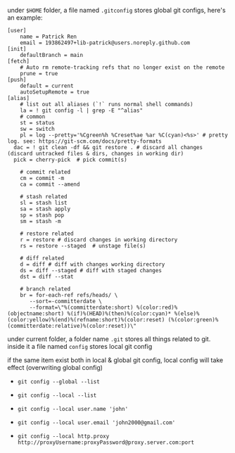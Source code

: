 under `$HOME` folder, a file named `.gitconfig` stores global git configs, here's an example:

```git
[user]
	name = Patrick Ren
	email = 193862497+lib-patrick@users.noreply.github.com
[init]
	defaultBranch = main
[fetch]
	# Auto rm remote-tracking refs that no longer exist on the remote
	prune = true
[push]
	default = current
	autoSetupRemote = true
[alias]
	# list out all aliases (`!` runs normal shell commands)
	la = ! git config -l | grep -E "^alias"
	# common
	st = status
  	sw = switch
	pl = log --pretty='%Cgreen%h %Creset%ae %ar %C(cyan)<%s>' # pretty log. see: https://git-scm.com/docs/pretty-formats
  dac = ! git clean -df && git restore . # discard all changes (discard untracked files & dirs, changes in working dir)
  pick = cherry-pick  # pick commit(s)

	# commit related
	cm = commit -m
	ca = commit --amend

	# stash related
	sl = stash list
	sa = stash apply
	sp = stash pop
	sm = stash -m

	# restore related
	r = restore # discard changes in working directory
	rs = restore --staged  # unstage file(s)

	# diff related
	d = diff # diff with changes working directory
	ds = diff --staged # diff with staged changes 
	dst = diff --stat

	# branch related
	br = for-each-ref refs/heads/ \
       --sort=-committerdate \
       --format=\"%(committerdate:short) %(color:red)%(objectname:short) %(if)%(HEAD)%(then)%(color:cyan)* %(else)%(color:yellow)%(end)%(refname:short)%(color:reset) (%(color:green)%(committerdate:relative)%(color:reset))\"
```

under current folder, a folder name `.git` stores all things related to git. inside it a file named `config` stores local git config

if the same item exist both in local & global git config, local config will take effect (overwriting global config)

- `git config --global --list`

- `git config --local --list`

- `git config --local user.name 'john'`

- `git config --local user.email 'john2000@gmail.com'`

- `git config --local http.proxy http://proxyUsername:proxyPassword@proxy.server.com:port`
